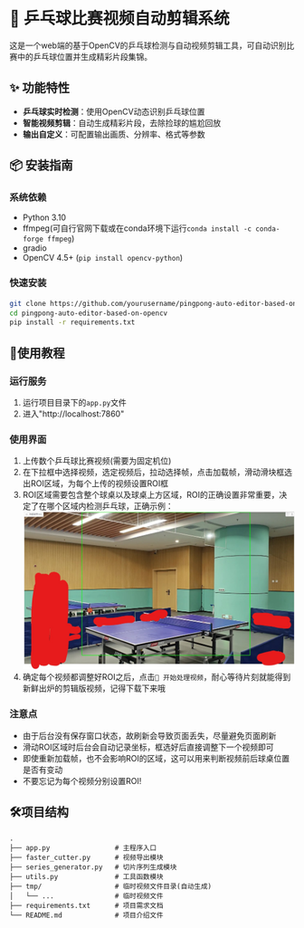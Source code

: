 # 🏓 乒乓球比赛视频自动剪辑系统

这是一个web端的基于OpenCV的乒乓球检测与自动视频剪辑工具，可自动识别比赛中的乒乓球位置并生成精彩片段集锦。

## ✨ 功能特性
- **乒乓球实时检测**：使用OpenCV动态识别乒乓球位置
- **智能视频剪辑**：自动生成精彩片段，去除捡球的尴尬回放
- **输出自定义**：可配置输出画质、分辨率、格式等参数

## 📦 安装指南

### 系统依赖
- Python 3.10
- ffmpeg(可自行官网下载或在conda环境下运行`conda install -c conda-forge ffmpeg`)
- gradio 
- OpenCV 4.5+ (`pip install opencv-python`)

### 快速安装
```bash
git clone https://github.com/yourusername/pingpong-auto-editor-based-on-opencv.git
cd pingpong-auto-editor-based-on-opencv
pip install -r requirements.txt
```

## 📖使用教程

### 运行服务
1. 运行项目目录下的`app.py`文件
2. 进入"http://localhost:7860"

### 使用界面
1. 上传数个乒乓球比赛视频(需要为固定机位)
2. 在下拉框中选择视频，选定视频后，拉动选择帧，点击加载帧，滑动滑块框选出ROI区域，为每个上传的视频设置ROI框
3. ROI区域需要包含整个球桌以及球桌上方区域，ROI的正确设置非常重要，决定了在哪个区域内检测乒乓球，正确示例：
![](assets/sample.jpg)
4. 确定每个视频都调整好ROI之后，点击`🚀 开始处理视频`，耐心等待片刻就能得到新鲜出炉的剪辑版视频，记得下载下来哦

### 注意点
- 由于后台没有保存窗口状态，故刷新会导致页面丢失，尽量避免页面刷新
- 滑动ROI区域时后台会自动记录坐标，框选好后直接调整下一个视频即可
- 即使重新加载帧，也不会影响ROI的区域，这可以用来判断视频前后球桌位置是否有变动
- 不要忘记为每个视频分别设置ROI!

## 🛠️项目结构
```angular2html
.
├── app.py                # 主程序入口
├── faster_cutter.py      # 视频导出模块 
├── series_generator.py   # 切片序列生成模块
├── utils.py              # 工具函数模块
├── tmp/                  # 临时视频文件目录(自动生成)
│   └── ...               # 临时视频文件
├── requirements.txt      # 项目需求文档
└── README.md             # 项目介绍文件
```